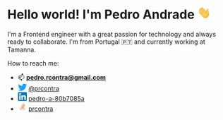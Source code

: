 # Hello world! I'm Pedro Andrade <img src="https://raw.githubusercontent.com/pr-contra/pr-contra/main/wave.gif" width="30px">

I'm a Frontend engineer with a great passion for technology and always ready to collaborate. I'm from Portugal 🇵🇹 and currently working at Tamanna.

How to reach me:
- 📫 **pedro.rcontra@gmail.com**
- <img src="./assets/twitter-logo-2-1.png" width="20px"/> [@prcontra](https://twitter.com/prcontra)
- <img src="./assets/linkedin-logo.png" width="20px"/> [pedro-a-80b7085a](https://www.linkedin.com/in/pedro-a-80b7085a/)
- <img src="./assets/stackoverflow.png" width="20px"/> [prcontra](https://stackoverflow.com/users/3965116/prcontra)


<!--
**pr-contra/pr-contra** is a ✨ _special_ ✨ repository because its `README.md` (this file) appears on your GitHub profile.

Here are some ideas to get you started:

- 🔭 I’m currently working on ...
- 🌱 I’m currently learning ...
- 👯 I’m looking to collaborate on ...
- 🤔 I’m looking for help with ...
- 💬 Ask me about ...
- 📫 How to reach me: ...
- 😄 Pronouns: ...
- ⚡ Fun fact: ...
-->
